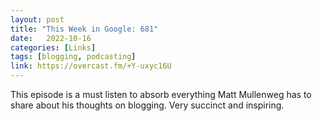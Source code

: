 ```yaml
---
layout: post
title: "This Week in Google: 681"
date:   2022-10-16
categories: [Links]
tags: [blogging, podcasting]
link: https://overcast.fm/+Y-uxyc16U
---
```


This episode is a must listen to absorb everything Matt Mullenweg has to share about his thoughts on blogging. Very succinct and inspiring.
